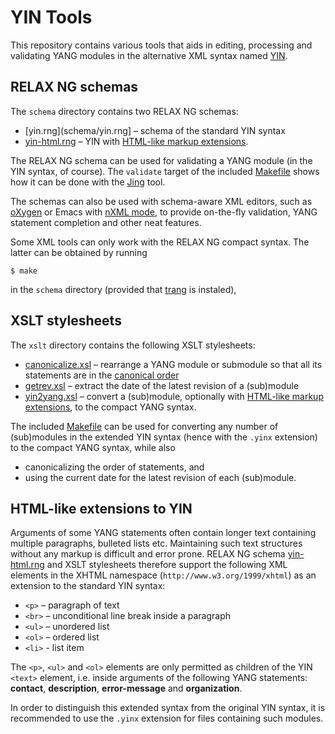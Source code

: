 # YIN Tools

This repository contains various tools that aids in editing, processing and validating YANG modules in the alternative XML syntax named [YIN](https://tools.ietf.org/html/rfc7950#section-13).

## RELAX NG schemas

The `schema` directory contains two RELAX NG schemas:

* [yin.rng](schema/yin.rng] – schema of the standard YIN syntax
* [yin-html.rng](schema/yin-html.rng) – YIN with [HTML-like markup extensions](#html-like-extensions-to-yin).

The RELAX NG schema can be used for validating a YANG module (in the YIN syntax, of course). The `validate` target of the included [Makefile](schema/Makefile) shows how it can be done with the [Jing](https://relaxng.org/jclark/jing.html) tool.

The schemas can also be used with schema-aware XML editors, such as [oXygen](https://www.oxygenxml.com/xml_editor.html) or Emacs with [nXML mode](https://www.gnu.org/software/emacs/manual/html_node/nxml-mode), to provide on-the-fly validation, YANG statement completion and other neat features.

Some XML tools can only work with the RELAX NG compact syntax. The latter can be obtained by running
``` shell
$ make
```
in the `schema` directory (provided that [trang](https://relaxng.org/jclark/trang.html) is instaled),

## XSLT stylesheets

The `xslt` directory contains the following XSLT stylesheets:

* [canonicalize.xsl](xslt/canonicalize.xsl) – rearrange a YANG module or submodule so that all its statements are in the [canonical order](https://tools.ietf.org/html/rfc7950#section-14)
* [getrev.xsl](xslt/getrev.xsl) – extract the date of the latest revision of a (sub)module
* [yin2yang.xsl](yin2yang.xsl) – convert a (sub)module, optionally with [HTML-like markup extensions](#html-like-extensions-to-yin), to the compact YANG syntax.

The included [Makefile](xslt/Makefile) can be used for converting any number of (sub)modules in the extended YIN syntax (hence with the `.yinx` extension) to the compact YANG syntax, while also

* canonicalizing the order of statements, and
* using the current date for the latest revision of each (sub)module.

## HTML-like extensions to YIN

Arguments of some YANG statements often contain longer text containing multiple paragraphs, bulleted lists etc. Maintaining such text structures without any markup is difficult and error prone. RELAX NG schema [yin-html.rng](schema/yin-html.rng) and XSLT stylesheets therefore support the following XML elements in the XHTML namespace (`http://www.w3.org/1999/xhtml`) as an extension to the standard YIN syntax:

* `<p>` – paragraph of text
* `<br>` – unconditional line break inside a paragraph
* `<ul>` – unordered list
* `<ol>` – ordered list
* `<li>` - list item

The `<p>`, `<ul>` and `<ol>` elements are only permitted as children of the YIN `<text>` element, i.e. inside arguments of the following YANG statements: **contact**, **description**, **error-message** and **organization**.

In order to distinguish this extended syntax from the original YIN syntax, it is recommended to use the `.yinx` extension for files containing such modules.
